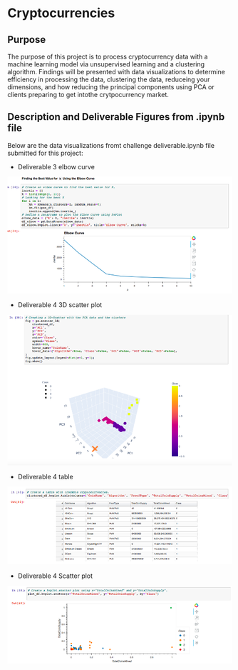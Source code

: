 # Cryptocurrencies

## Purpose

The purpose of this project is to process cryptocurrency data with a machine learning model via unsupervised learning and a clustering algorithm. Findings will be presented with data visualizations to determine efficiency in processing the data, clustering the data, reduceing your dimensions, and how reducing the principal components using PCA or clients preparing to get intothe crytpocurrency market. 

## Description and Deliverable Figures from .ipynb file

Below are the data visualizations fromt challenge deliverable.ipynb file submitted for this project: 

- Deliverable 3 elbow curve

![alt_text](https://github.com/NassimNatA/Cryptocurrencies/blob/main/Screen%20Shot%202021-01-10%20at%202.00.55%20AM.png)

- Deliverable 4 3D scatter plot

![alt_text](https://github.com/NassimNatA/Cryptocurrencies/blob/main/Screen%20Shot%202021-01-10%20at%202.00.48%20AM.png)

- Deliverable 4 table

![alt_text](https://github.com/NassimNatA/Cryptocurrencies/blob/main/Screen%20Shot%202021-01-10%20at%202.00.42%20AM.png)

- Deliverable 4 Scatter plot 

![alt_text](https://github.com/NassimNatA/Cryptocurrencies/blob/main/Screen%20Shot%202021-01-10%20at%202.00.34%20AM.png)

